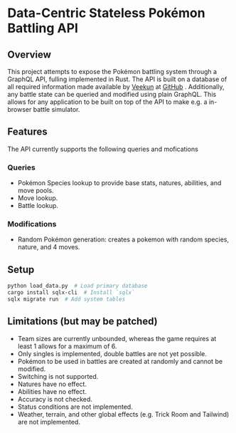 # Data-Centric Stateless Pokémon Battling API

## Overview

This project attempts to expose the Pokémon battling system through a GraphQL API, fulling
implemented in Rust. The API is built on a database of all required information made available
by [Veekun](https://github.com/veekun) at [GitHub](https://github.com/veekun/pokedex/tree/master)
. Additionally, any battle state can be queried and modified using plain GraphQL. This allows 
for any application to be built on top of the API to make e.g. a in-browser battle simulator.

## Features
The API currently supports the following queries and mofications
### Queries
- Pokémon Species lookup to provide base stats, natures, abilities, and move pools.
- Move lookup.
- Battle lookup.
### Modifications
- Random Pokémon generation: creates a pokemon with random species, nature, and 4 moves.

## Setup

```bash
python load_data.py  # Load primary database
cargo install sqlx-cli  # Install `sqlx`
sqlx migrate run  # Add system tables
```

## Limitations (but may be patched)

- Team sizes are currently unbounded, whereas the game requires at least 1 allows for a maximum
  of 6.
- Only singles is implemented, double battles are not yet possible.
- Pokémon to be used in battles are created at randomly and cannot be modified.
- Switching is not supported.
- Natures have no effect.
- Abilities have no effect.
- Accuracy is not checked.
- Status conditions are not implemented.
- Weather, terrain, and other global effects (e.g. Trick Room and Tailwind) are not implemented.